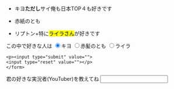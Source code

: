 <!DOCTYPE html>
<html lang="ja">
    <head>
        <meta charset=“utf-8” />
      <title><h1>私の好きな実況者</h1>
      </title>
    </head>
    <body>
<section>
  <ul>   <article><p><li>キヨ<strong>ただし</strong>サイ俺も日本TOP４も好きです</p>
       </article>
      <article>  <p><li>赤紙のとも</p></article>
    <article>  <p><li>リプトン+特に<mark>ライラさん</mark>が好きです</p></article>
    </ul> 
<section>  
       <form id="top" action="#" method="post">
    <p>この中で好きな人は
    <input type="radio" name="input11" value="kiyo" checked>キヨ
    <input type="radio" name="input11" value="aka">赤髪のとも
    <input type="radio" name="input11" value="re">ライラ
    </P>
 
    <p><input type="submit" value="">
    <input type="reset" value=""></p>
    </form>
    
  <form id="top" action="#" method="post"><P>君の好きな実況者(YouTuber)を教えてね
                                   <input type="text" name="input1"></p></form>
    </body>
</html>
